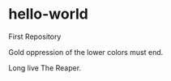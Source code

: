 # hello-world
First Repository

Gold oppression of the lower colors must end.

Long live The Reaper.
